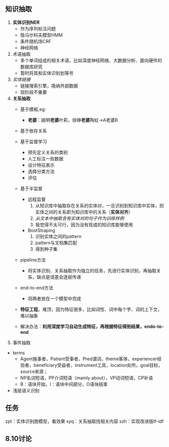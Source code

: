 ## 知识抽取
1. **实体识别NER**
   - 作为序列标注问题
   - 隐马尔科夫模型HMM
   - 条件随机场CRF
   - 神经网络
2. 术语抽取
   - 多个单词组成的相关术语，比如深度神经网络、大数据分析、面向硬件的数据库研究
   - 暂时将其和实体识别划等号
3. *实体链接*
   - 链接搜索引擎，吸纳外部数据
   - 现阶段不重要
4. **关系抽取**
   - 基于模板,eg:
     - **老婆**：姚明**老婆**叶莉，徐峥**老婆**陶虹->A老婆B
   - 基于依存关系
   - 基于监督学习
     - 预先定义关系的类别
     - 人工标注一些数据
     - 设计特征表示
     - 选择分类方法
     - 评估
   - 基于半监督
     - 远程监督
       1. 从知识库中抽取存在关系的实体对，一旦识别到知识库中实体，则实体之间的关系即为知识库中的关系（**实体对齐**）
       2. *从文本中抽取含有实体对的句子作为训练样例*
       3. 我觉得不太可行，因为没有现成的知识库能够使用
     - BootStraping
       1. 识别实体之间的pattern
       2. pattern与文档集匹配
       3. 得到种子集
   - pipeline方法
     - 将实体识别、关系抽取作为独立的任务，先进行实体识别，再抽取关系，缺点是误差会逐层传递
   - end-to-end方法
     - 将两者放在一个模型中完成

   - **特征工程**，难顶，因为特征很多，比如词性、词中每个字、词的上下文，难以抽象
   - 解决办法：**利用深度学习自动生成特征，再根据特征得到结果，endo-to-end**
5. 事件抽取
  - terms
    - Agent施事者，Patient受事者，Pred谓词，theme客体，experiencer经验者，beneficiary受益者，instrument工具，location处所，goal目标，source来源；
    - NP名词短语，PP介词短语（mainly about），VP动词短语，CP补语
    - B：语块开始，I：语块中间部分，O语块结束
  - 浅层语义识别

## 任务
zpt：实体识别跑模型，看效果
xyq：关系抽取找相关内容
szh：实现改进版tf-idf

## 8.10讨论